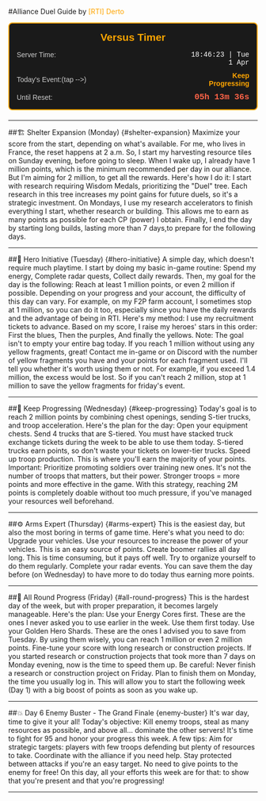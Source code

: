 #Alliance Duel Guide by <span style="color: orange;">[RTI] Derto</span>

<div id="versus-timer" style="width: 100%; border: 2px solid #FFA500; border-radius: 8px; background-color: #1a1a1a; padding: 15px; margin-bottom: 20px; font-family: 'Arial', sans-serif; box-sizing: border-box;">
  <div style="text-align: center; margin-bottom: 15px;">
    <div style="color: #FFA500; font-size: 1.5em; font-weight: bold; line-height: 1.2;">Versus Timer</div>
  </div>
  
  <div style="display: flex; justify-content: space-between; align-items: flex-start; margin-bottom: 10px;">
    <div style="color: #ccc; min-width: 80px;">Server Time:</div>
    <div id="current-time" style="font-family: 'Courier New', monospace; color: white; text-align: right;">
      18:46:23 | Tue<br>1 Apr
    </div>
  </div>
  
  <div style="display: flex; justify-content: space-between; align-items: center; margin-bottom: 10px;">
    <div style="color: #ccc; min-width: 80px;">Today's Event:(tap -->)</div>
    <div id="todays-event" style="text-align: right;">
      <a href="#keep-progressing" style="color: #FFA500; text-decoration: none; font-weight: bold;">Keep<br>Progressing</a>
    </div>
  </div>
  
  <div style="display: flex; justify-content: space-between; align-items: center;">
    <div style="color: #ccc; min-width: 80px;">Until Reset:</div>
    <div id="countdown" style="font-family: 'Courier New', monospace; font-size: 1.2em; color: #FF6347; font-weight: bold; text-align: right;">
      05h 13m 36s
    </div>
  </div>
</div>
<script>
  // Event section anchor links
  const eventAnchors = {
    "Shelter Expansion": "#shelter-expansion",
    "Hero Initiative": "#hero-initiative",
    "Keep Progressing": "#keep-progressing",
    "Arms Expert": "#arms-expert",
    "All Round Progress": "#all-round-progress",
    "Enemy Buster": "#enemy-buster"
  };

  // Event schedule (Monday=0 to Sunday=6)
  const eventSchedule = {
    0: "🏗️  Shelter Expansion",
    1: "🦸 Hero Initiative",
    2: "🚀 Keep Progressing", 
    3: "⚙️  Arms Expert",
    4: "🔄 All Round Progress",
    5: "💥 Enemy Buster",
    6: "📦 Preparation Day"
  };

  function updateTimer() {
    const now = new Date();
    const utcTime = now.getTime() + (now.getTimezoneOffset() * 60000);
    const serverTime = new Date(utcTime - (2 * 3600000)); // UTC-2 adjustment
    
    // Format current time
    document.getElementById('current-time').textContent = 
      serverTime.toLocaleTimeString('en-GB', {
        hour12: false,
        hour: '2-digit',
        minute: '2-digit',
        second: '2-digit'
      }) + " | " + 
      serverTime.toLocaleDateString('en-GB', {
        weekday: 'short',
        month: 'short',
        day: 'numeric'
      });
    let dayOfWeek = serverTime.getDay() - 1;
    if (dayOfWeek < 0) dayOfWeek = 6; // Handle Sunday wrap-around

    const eventText = eventSchedule[dayOfWeek];
    const eventName = eventText.replace(/^[^\w]+/, "").trim();
    const eventLink = document.getElementById('todays-event').firstElementChild;
    
    eventLink.textContent = eventText;
    eventLink.href = eventAnchors[eventName] || "#";

    // Calculate time until next reset (00:00 UTC-2)
    const nextReset = new Date(serverTime);
    nextReset.setDate(nextReset.getDate() + 1);
    nextReset.setHours(0, 0, 0, 0);
    
    const diff = nextReset - serverTime;
    const hours = Math.floor(diff / (1000 * 60 * 60)).toString().padStart(2, '0');
    const minutes = Math.floor((diff % (1000 * 60 * 60)) / (1000 * 60)).toString().padStart(2, '0');
    const seconds = Math.floor((diff % (1000 * 60)) / 1000).toString().padStart(2, '0');

    document.getElementById('countdown').textContent = 
      `${hours}h ${minutes}m ${seconds}s`;
    
    // Flash effect at 1-hour mark
    const countdownElement = document.getElementById('countdown');
    if (hours === '01' && minutes === '00') {
      countdownElement.style.animation = 'blink 1s infinite';
    } else {
      countdownElement.style.animation = 'none';
    }
  }

  // Initialize and update every second
  updateTimer();
  setInterval(updateTimer, 1000);
</script>

---

##🏗️  Shelter Expansion (Monday) {#shelter-expansion}
Maximize your score from the start, depending on what's available. For me, who lives in France,
the reset happens at 2 a.m. So, I start my harvesting resource tiles on Sunday evening, before
going to sleep. When I wake up, I already have 1 million points, which is the minimum recommended
per day in our alliance. But I'm aiming for 2 million, to get all the rewards. Here's how I do it:
I start with research requiring Wisdom Medals, prioritizing the "Duel" tree. Each research in this tree
increases my point gains for future duels, so it's a strategic investment. On Mondays, I use my research
accelerators to finish everything I start, whether research or building. This allows me to earn as many
points as possible for each CP (power) I obtain. Finally, I end the day by starting long builds, lasting
more than 7 days,to prepare for the following days.

---

##🦸 Hero Initiative (Tuesday) {#hero-initiative}
A simple day, which doesn't require much playtime. I start by doing my basic in-game routine: 
Spend my energy, Complete radar quests, Collect daily rewards. Then, my goal for the day is the following:
Reach at least 1 million points, or even 2 million if possible. Depending on your progress and your account,
the difficulty of this day can vary. For example, on my F2P farm account, I sometimes stop at 1 million, so 
you can do it too, especially since you have the daily rewards and the advantage of being in RTI. Here's my
method: I use my recruitment tickets to advance. Based on my score, I raise my heroes' stars in this order: 
First the blues, Then the purples, And finally the yellows. Note: The goal isn't to empty your entire bag today. 
If you reach 1 million without using any yellow fragments, great! Contact me in-game or on Discord with the number
of yellow fragments you have and your points for each fragment used. I'll tell you whether it's worth using them 
or not. For example, if you exceed 1.4 million, the excess would be lost. So if you can't reach 2 million, stop at
1 million to save the yellow fragments for friday's event.

---
##🚀 Keep Progressing (Wednesday) {#keep-progressing}
Today's goal is to reach 2 million points by combining chest openings, sending S-tier trucks, and troop acceleration.
Here's the plan for the day: Open your equipment chests. Send 4 trucks that are S-tiered. You must have stacked truck 
exchange tickets during the week to be able to use them today. S-tiered trucks earn points, so don't waste your 
tickets on lower-tier trucks. Speed up troop production. This is where you'll earn the majority of your points. 
Important: Prioritize promoting soldiers over training new ones. It's not the number of troops that matters, but
their power. Stronger troops = more points and more effective in the game. With this strategy, reaching 2M points
is completely doable without too much pressure, if you've managed your resources well beforehand.

---

##⚙️ Arms Expert (Thursday) {#arms-expert}
This is the easiest day, but also the most boring in terms of game time. Here's what you need to do: 
Upgrade your vehicles. Use your resources to increase the power of your vehicles. This is an easy source 
of points. Create boomer rallies all day long. This is time consuming, but it pays off well. Try to organize yourself 
to do them regularly. Complete your radar events. You can save them the day before (on Wednesday) to have more
to do today thus earning more points.

---

##🔄 All Round Progress (Friday) {#all-round-progress}
This is the hardest day of the week, but with proper preparation, it becomes largely manageable. 
Here's the plan: Use your Energy Cores first. These are the ones I never asked you to use earlier 
in the week. Use them first today. Use your Golden Hero Shards. These are the ones I advised you to 
save from Tuesday. By using them wisely, you can reach 1 million or even 2 million points. Fine-tune 
your score with long research or construction projects. If you started research or construction 
projects that took more than 7 days on Monday evening, now is the time to speed them up. Be careful: 
Never finish a research or construction project on Friday. Plan to finish them on Monday, the time you 
usually log in. This will allow you to start the following week (Day 1) with a big boost of points as 
soon as you wake up.

---

##💥 Day 6 Enemy Buster - The Grand Finale {enemy-buster}
It's war day, time to give it your all! Today's objective: Kill enemy troops, steal as many 
resources as possible, and above all... dominate the other servers! It's time to fight for 95 and 
honor your progress this week. A few tips: Aim for strategic targets: players with few troops defending 
but plenty of resources to take. Coordinate with the alliance if you need help. Stay protected between 
attacks if you're an easy target. No need to give points to the enemy for free! On this day, all your 
efforts this week are for that: to show that you're present and that you're progressing!

---
